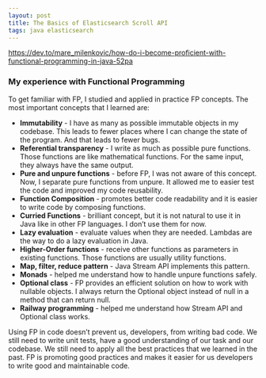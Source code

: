 ```yaml
---
layout: post
title: The Basics of Elasticsearch Scroll API
tags: java elasticsearch
---
```


 



https://dev.to/mare_milenkovic/how-do-i-become-proficient-with-functional-programming-in-java-52pa



### My experience with Functional Programming

To get familiar with FP, I studied and applied in practice FP concepts. The most important concepts that I learned are:

- **Immutability** - I have as many as possible immutable objects in my codebase. This leads to fewer places where I can change the state of the program. And that leads to fewer bugs.
- **Referential transparency** - I write as much as possible pure functions. Those functions are like mathematical functions. For the same input, they always have the same output.
- **Pure and unpure functions** - before FP, I was not aware of this concept. Now, I separate pure functions from unpure. It allowed me to easier test the code and improved my code reusability.
- **Function Composition** - promotes better code readability and it is easier to write code by composing functions.
- **Curried Functions** - brilliant concept, but it is not natural to use it in Java like in other FP languages. I don’t use them for now.
- **Lazy evaluation** - evaluate values when they are needed. Lambdas are the way to do a lazy evaluation in Java.
- **Higher-Order functions** - receive other functions as parameters in existing functions. Those functions are usually utility functions.
- **Map, filter, reduce pattern** - Java Stream API implements this pattern.
- **Monads** - helped me understand how to handle unpure functions safely.
- **Optional class** - FP provides an efficient solution on how to work with nullable objects. I always return the Optional object instead of null in a method that can return null.
- **Railway programming** - helped me understand how Stream API and Optional class works.

Using FP in code doesn’t prevent us, developers, from writing bad code. We still need to write unit tests, have a good understanding of our task and our codebase. We still need to apply all the best practices that we learned in the past. FP is promoting good practices and makes it easier for us developers to write good and maintainable code.